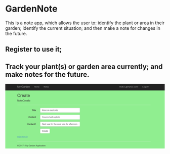 # GardenNote
This is a note app, which allows the user to: 
  identify the plant or area in their garden; 
  identify the current situation; and 
  then make a note for changes in the future.

## Register to use it;




## Track your plant(s) or garden area currently; and make notes for the future.

![notes](/ScreenShots/GardenNoteSnippet.PNG)



